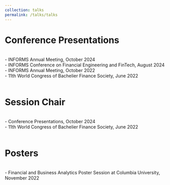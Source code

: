 ```yaml
---
collection: talks
permalink: /talks/talks
---
```


<h1>Conference Presentations</h2><br>
- INFORMS Annual Meeting, October 2024<br>
- INFORMS Conference on Financial Engineering and FinTech, August 2024<br>
- INFORMS Annual Meeting, October 2022<br>
- 11th World Congress of Bachelier Finance Society, June 2022<br>
<br>
<h1>Session Chair</h2><br>
- Conference Presentations, October 2024<br>
- 11th World Congress of Bachelier Finance Society, June 2022<br>
<br>
<h1>Posters</h2><br>
- Financial and Business Analytics Poster Session at Columbia University, November 2022
